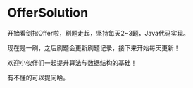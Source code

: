 # OfferSolution
开始看剑指Offer啦，刷题走起，坚持每天2~3题，Java代码实现。

现在是一刷，之后刷题会更新刷题记录，接下来开始每天更新！

欢迎小伙伴们一起提升算法与数据结构的基础！

有不懂的可以提问哈。